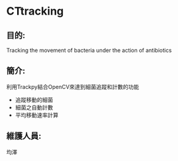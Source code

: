 # CTtracking
## 目的:
Tracking the movement of bacteria under the action of antibiotics
## 簡介:
利用Trackpy結合OpenCV來達到細菌追蹤和計數的功能
 - 追蹤移動的細菌
 - 細菌之自動計數
 - 平均移動速率計算
## 維護人員:
均澤
